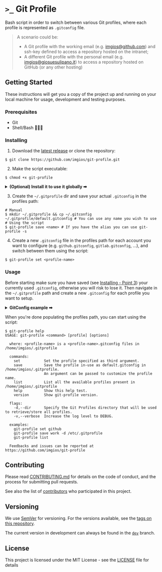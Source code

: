 # `>_` Git Profile

Bash script in order to switch between various Git profiles, where each profile is represented as `.gitconfig` file.

> A scenario could be:
> - A Git profile with the working email (e.g. imgios@github.com) and ssh-key defined to access a repository hosted on the intranet;
> - A different Git profile with the personal email (e.g. imgios@giosuesulipano.it) to access a repository hosted on GitHub (or any other hosting)

## Getting Started

These instructions will get you a copy of the project up and running on your local machine for usage, development and testing purposes.

### Prerequisites

- Git
- Shell/Bash 🤷🏻‍♂️

### Installing

1. Download the [latest release](https://github.com/imgios/git-profile/releases) or clone the repository:
```shell
$ git clone https://github.com/imgios/git-profile.git
```
2. Make the script executable:
```shell
$ chmod +x git-profile
```

<details>
  <summary><b>(Optional) Install it to use it globally ➡</b></summary>
  
  ```shell
  $ sudo install -o root -g root -m 0755 git-profile /usr/local/bin/git-profile
  ```

</details>

3. Create the `~/.gitprofile` dir and save your actual `.gitconfig` in the profiles path:
```shell
# Manual
$ mkdir ~/.gitprofile && cp ~/.gitconfig ~/.gitprofile/default.gitconfig # You can use any name you wish to use
# Using the script
$ git-profile save <name> # If you have the alias you can use git-profile -s
```
4. Create a new `.gitconfig` file in the profiles path for each account you want to configure (e.g. `github.gitconfig`, `gitlab.gitconfig`, ...), and switch between them using the script:
```shell
$ git-profile set <profile-name>
```

### Usage

Before starting make sure you have saved (see [Installing - Point 3](#installing)) your currently used `.gitconfig`, otherwise you will risk to lose it. Then navigate in the `~/.gitprofile` path and create a new `.gitconfig` for each profile you want to setup.

<details>
  <summary><b>GitConfig example ➡</b></summary>
  
  ```GitConfig
  # Example .gitconfig used as Git profile
  [user]
    name = Your Name
    email = your-email@example.com
  
  [color]
    ui = auto
  
  [alias]
    co = checkout
    ci = commit
    st = status
    br = branch -av
    brdel = branch -D
  
    # Show all configured aliases
    aliases = !git config --list | grep 'alias\\.' | sed 's/alias\\.\\([^=]*\\)=\\(.*\\)/\\1\\ \t => \\2/' | sort
  
    # Log format view
    lg = log --graph --pretty=format:'%Cred%h%Creset -%C(yellow)%d%Creset %s %Cgreen(%cr) %C(bold blue)<%an>%Creset' --abbrev-commit --date=relative
    hist = log --pretty=format:\"%h %ad | %s%d [%an]\" --graph --date=short
  ```

</details>

When you're done populating the profiles path, you can start using the script:

```shell
$ git-profile help
USAGE: git-profile <command> [profile] [options]
 
  where: <profile-name> is a <profile-name>.gitconfig files in /home/imgios/.gitprofile
 
  commands:
    set           Set the profile specified as third argument.
    save          Save the profile in-use as default.gitconfig in /home/imgios/.gitprofile.
                  An argument can be passed to customize the profile name.
    list          List all the available profiles present in /home/imgios/.gitprofile
    help          Show this help test.
    version       Show git-profile version.
 
  flags:
    -d,--dir      Specify the Git Profiles directory that will be used to retrieve/store all profiles.
    -v,--verbose  Increase the log level to DEBUG.
 
  examples:
    git-profile set github
    git-profile save work -d /etc/.gitprofile
    git-profile list
 
  Feedbacks and issues can be reported at https://github.com/imgios/git-profile
```

## Contributing

Please read [CONTRIBUTING.md](CONTRIBUTING.md) for details on the code of conduct, and the process for submitting pull requests.

See also the list of [contributors](https://github.com/imgios/git-profile/contributors) who participated in this project.

## Versioning

We use [SemVer](http://semver.org/) for versioning. For the versions available, see the [tags on this repository](https://github.com/imgios/git-profile/tags).

The current version in development can always be found in the [`dev`](https://github.com/imgios/git-profile/tree/dev) branch.

## License

This project is licensed under the MIT License - see the [LICENSE](LICENSE) file for details
